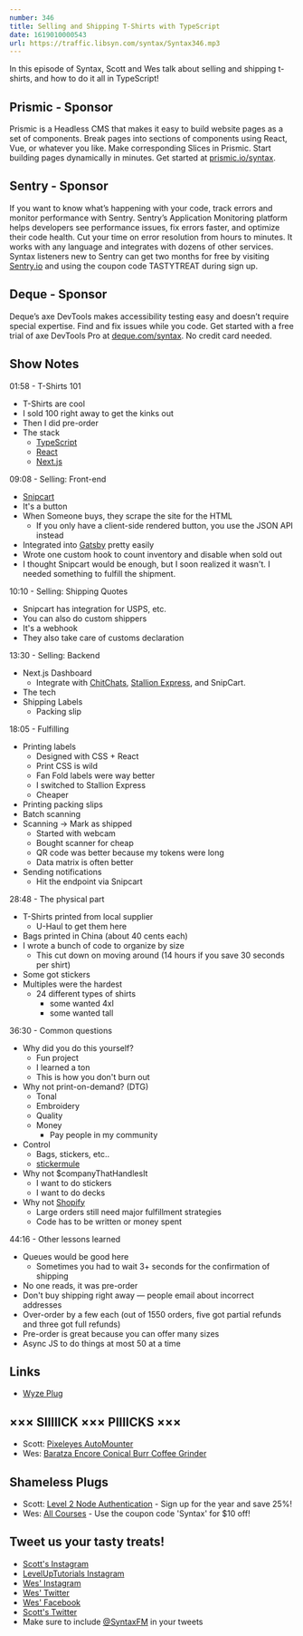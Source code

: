 ```yaml
---
number: 346
title: Selling and Shipping T-Shirts with TypeScript
date: 1619010000543
url: https://traffic.libsyn.com/syntax/Syntax346.mp3
---
```


In this episode of Syntax, Scott and Wes talk about selling and shipping t-shirts, and how to do it all in TypeScript!

## Prismic - Sponsor
Prismic is a Headless CMS that makes it easy to build website pages as a set of components. Break pages into sections of components using React, Vue, or whatever you like. Make corresponding Slices in Prismic. Start building pages dynamically in minutes. Get started at [prismic.io/syntax](https://prismic.io/syntax).

## Sentry - Sponsor
If you want to know what’s happening with your code, track errors and monitor performance with Sentry. Sentry’s Application Monitoring platform helps developers see performance issues, fix errors faster, and optimize their code health. Cut your time on error resolution from hours to minutes. It works with any language and integrates with dozens of other services. Syntax listeners new to Sentry can get two months for  free by visiting [Sentry.io](https://sentry.io) and using the coupon code TASTYTREAT during sign up.

## Deque - Sponsor
Deque’s axe DevTools makes accessibility testing easy and doesn’t require special expertise. Find and fix issues while you code. Get started with a free trial of axe DevTools Pro at [deque.com/syntax](https://www.deque.com/syntax). No credit card needed.

## Show Notes
01:58 - T-Shirts 101
* T-Shirts are cool
* I sold 100 right away to get the kinks out
* Then I did pre-order
* The stack
  * [TypeScript](https://www.typescriptlang.org/)
  * [React](https://reactjs.org/)
  * [Next.js](https://nextjs.org/)

09:08 - Selling: Front-end
* [Snipcart](https://snipcart.com/)
* It's a button
* When Someone buys, they scrape the site for the HTML
  * If you only have a client-side rendered button, you use the JSON API instead
* Integrated into [Gatsby](https://www.gatsbyjs.com/) pretty easily
* Wrote one custom hook to count inventory and disable when sold out
* I thought Snipcart would be enough, but I soon realized it wasn't. I needed something to fulfill the shipment.

10:10 - Selling: Shipping Quotes
* Snipcart has integration for USPS, etc.
* You can also do custom shippers
* It's a webhook
* They also take care of customs declaration

13:30 - Selling: Backend
* Next.js Dashboard
  * Integrate with [ChitChats](https://chitchats.com/en), [Stallion Express](https://stallionexpress.ca/), and SnipCart.
* The tech
* Shipping Labels
  * Packing slip

18:05 - Fulfilling
* Printing labels
  * Designed with CSS + React
  * Print CSS is wild
  * Fan Fold labels were way better
  * I switched to Stallion Express
  * Cheaper
* Printing packing slips
* Batch scanning
* Scanning → Mark as shipped
  * Started with webcam
  * Bought scanner for cheap
  * QR code was better because my tokens were long
  * Data matrix is often better
* Sending notifications
  * Hit the endpoint via Snipcart

28:48 - The physical part
* T-Shirts printed from local supplier
  * U-Haul to get them here
* Bags printed in China (about 40 cents each)
* I wrote a bunch of code to organize by size
  * This cut down on moving around (14 hours if you save 30 seconds per shirt)
* Some got stickers
* Multiples were the hardest
  * 24 different types of shirts
    * some wanted 4xl
    * some wanted tall

36:30 - Common questions
* Why did you do this yourself?
  * Fun project
  * I learned a ton
  * This is how you don't burn out
* Why not print-on-demand? (DTG)
  * Tonal
  * Embroidery
  * Quality
  * Money
    * Pay people in my community
* Control
  * Bags, stickers, etc..
  * [stickermule](https://www.stickermule.com/)
* Why not $companyThatHandlesIt
  * I want to do stickers
  * I want to do decks
* Why not [Shopify](https://www.shopify.com/)
  * Large orders still need major fulfillment strategies
  * Code has to be written or money spent

44:16 - Other lessons learned
* Queues would be good here
  * Sometimes you had to wait 3+ seconds for the confirmation of shipping
* No one reads, it was pre-order
* Don't buy shipping right away — people email about incorrect addresses
* Over-order by a few each (out of 1550 orders, five got partial refunds and three got full refunds)
* Pre-order is great because you can offer many sizes
* Async JS to do things at most 50 at a time

## Links
* [Wyze Plug](https://wyze.com/wyze-plug.html)

## ××× SIIIIICK ××× PIIIICKS ×××
* Scott: [Pixeleyes AutoMounter](https://www.pixeleyes.co.nz/automounter/)
* Wes: [Baratza Encore Conical Burr Coffee Grinder](https://www.amazon.com/Baratza-Encore-Conical-Coffee-Grinder/dp/B007F183LK/)

## Shameless Plugs
* Scott: [Level 2 Node Authentication](https://www.leveluptutorials.com/pro) - Sign up for the year and save 25%!
* Wes: [All Courses](https://wesbos.com/courses/) - Use the coupon code 'Syntax' for $10 off!

## Tweet us your tasty treats!
* [Scott's Instagram](https://www.instagram.com/stolinski/)
* [LevelUpTutorials Instagram](https://www.instagram.com/LevelUpTutorials/)
* [Wes' Instagram](https://www.instagram.com/wesbos/)
* [Wes' Twitter](https://twitter.com/wesbos)
* [Wes' Facebook](https://www.facebook.com/wesbos.developer)
* [Scott's Twitter](https://twitter.com/stolinski)
* Make sure to include [@SyntaxFM](https://twitter.com/SyntaxFM) in your tweets